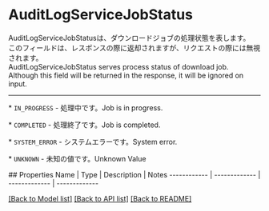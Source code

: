 # AuditLogServiceJobStatus

<div lang=\"ja\"> AuditLogServiceJobStatusは、ダウンロードジョブの処理状態を表します。<br> このフィールドは、レスポンスの際に返却されますが、リクエストの際には無視されます。 </div> <div lang=\"en\"> AuditLogServiceJobStatus serves process status of download job.<br> Although this field will be returned in the response, it will be ignored on input. </div> <hr> <p>* <code>IN_PROGRESS</code> - <span lang=\"ja\">処理中です。</span><span lang=\"en\">Job is in progress.</span></p> <p>* <code>COMPLETED</code> - <span lang=\"ja\">処理終了です。</span><span lang=\"en\">Job is completed.</span></p> <p>* <code>SYSTEM_ERROR</code> - <span lang=\"ja\">システムエラーです。</span><span lang=\"en\">System error.</span></p> <p>* <code>UNKNOWN</code> - <span lang=\"ja\">未知の値です。</span><span lang=\"en\">Unknown Value</span></p> 
## Properties
Name | Type | Description | Notes
------------ | ------------- | ------------- | -------------

[[Back to Model list]](../README.md#documentation-for-models) [[Back to API list]](../README.md#documentation-for-api-endpoints) [[Back to README]](../README.md)



